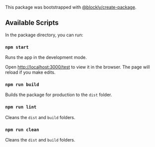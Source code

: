This package was bootstrapped with [@blockly/create-package](https://www.npmjs.com/package/@blockly/create-package).

## Available Scripts

In the package directory, you can run:

### `npm start`

Runs the app in the development mode.

Open [http://localhost:3000/test](http://localhost:3000/test) to view it in the
browser. The page will reload if you make edits.

### `npm run build`

Builds the package for production to the `dist` folder.

### `npm run lint`

Cleans the `dist` and `build` folders.

### `npm run clean`

Cleans the `dist` and `build` folders.

